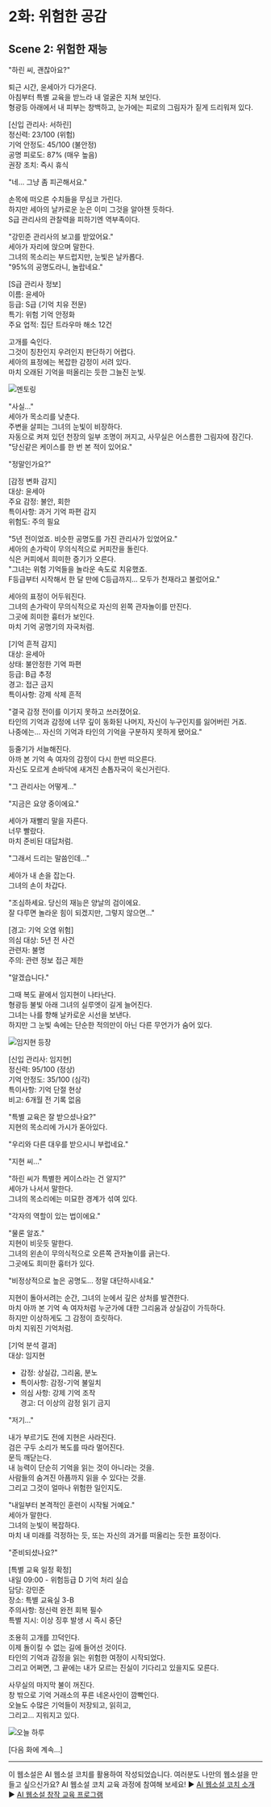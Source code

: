# 2화: 위험한 공감

## Scene 2: 위험한 재능

"하린 씨, 괜찮아요?"

퇴근 시간, 윤세아가 다가온다.  
아침부터 특별 교육을 받느라 내 얼굴은 지쳐 보인다.  
형광등 아래에서 내 피부는 창백하고, 눈가에는 피로의 그림자가 짙게 드리워져 있다.

[신입 관리사: 서하린]  
정신력: 23/100 (위험)  
기억 안정도: 45/100 (불안정)  
공명 피로도: 87% (매우 높음)  
권장 조치: 즉시 휴식

"네... 그냥 좀 피곤해서요."

손목에 떠오른 수치들을 무심코 가린다.  
하지만 세아의 날카로운 눈은 이미 그것을 알아챈 듯하다.  
S급 관리사의 관찰력을 피하기엔 역부족이다.

"강민준 관리사의 보고를 받았어요."  
세아가 자리에 앉으며 말한다.  
그녀의 목소리는 부드럽지만, 눈빛은 날카롭다.  
"95%의 공명도라니, 놀랍네요."

[S급 관리사 정보]  
이름: 윤세아  
등급: S급 (기억 치유 전문)  
특기: 위험 기억 안정화  
주요 업적: 집단 트라우마 해소 12건

고개를 숙인다.  
그것이 칭찬인지 우려인지 판단하기 어렵다.  
세아의 표정에는 복잡한 감정이 서려 있다.  
마치 오래된 기억을 떠올리는 듯한 그늘진 눈빛.

![멘토링](../../images/02-4.png)

"사실..."  
세아가 목소리를 낮춘다.  
주변을 살피는 그녀의 눈빛이 비장하다.  
자동으로 켜져 있던 천장의 일부 조명이 꺼지고, 사무실은 어스름한 그림자에 잠긴다.  
"당신같은 케이스를 한 번 본 적이 있어요."

"정말인가요?"

[감정 변화 감지]  
대상: 윤세아  
주요 감정: 불안, 회한  
특이사항: 과거 기억 파편 감지  
위험도: 주의 필요

"5년 전이었죠. 비슷한 공명도를 가진 관리사가 있었어요."  
세아의 손가락이 무의식적으로 커피잔을 돌린다.  
식은 커피에서 희미한 증기가 오른다.  
"그녀는 위험 기억들을 놀라운 속도로 치유했죠.  
F등급부터 시작해서 한 달 만에 C등급까지... 모두가 천재라고 불렀어요."

세아의 표정이 어두워진다.  
그녀의 손가락이 무의식적으로 자신의 왼쪽 관자놀이를 만진다.  
그곳에 희미한 흉터가 보인다.  
마치 기억 공명기의 자국처럼.

[기억 흔적 감지]  
대상: 윤세아  
상태: 불안정한 기억 파편  
등급: B급 추정  
경고: 접근 금지  
특이사항: 강제 삭제 흔적

"결국 감정 전이를 이기지 못하고 쓰러졌어요.  
타인의 기억과 감정에 너무 깊이 동화된 나머지, 자신이 누구인지를 잃어버린 거죠.  
나중에는... 자신의 기억과 타인의 기억을 구분하지 못하게 됐어요."

등줄기가 서늘해진다.  
아까 본 기억 속 여자의 감정이 다시 한번 떠오른다.  
자신도 모르게 손바닥에 새겨진 손톱자국이 욱신거린다.

"그 관리사는 어떻게..."

"지금은 요양 중이에요."  

세아가 재빨리 말을 자른다.  
너무 빨랐다.  
마치 준비된 대답처럼.  

"그래서 드리는 말씀인데..."  

세아가 내 손을 잡는다.  
그녀의 손이 차갑다. 

"조심하세요. 당신의 재능은 양날의 검이에요.  
잘 다루면 놀라운 힘이 되겠지만, 그렇지 않으면..."

[경고: 기억 오염 위험]  
의심 대상: 5년 전 사건  
관련자: 불명  
주의: 관련 정보 접근 제한

"알겠습니다."

그때 복도 끝에서 임지현이 나타난다.  
형광등 불빛 아래 그녀의 실루엣이 길게 늘어진다.  
그녀는 나를 향해 날카로운 시선을 보낸다.  
하지만 그 눈빛 속에는 단순한 적의만이 아닌 다른 무언가가 숨어 있다.

![임지현 등장](../../images/02-5.png)

[신입 관리사: 임지현]  
정신력: 95/100 (정상)  
기억 안정도: 35/100 (심각)  
특이사항: 기억 단절 현상  
비고: 6개월 전 기록 없음

"특별 교육은 잘 받으셨나요?"  
지현의 목소리에 가시가 돋아있다.  

"우리와 다른 대우를 받으시니 부럽네요."

"지현 씨..."

"하린 씨가 특별한 케이스라는 건 알지?"  
세아가 나서서 말한다.  
그녀의 목소리에는 미묘한 경계가 섞여 있다.  

"각자의 역할이 있는 법이에요."

"물론 알죠."  
지현이 비웃듯 말한다.  
그녀의 왼손이 무의식적으로 오른쪽 관자놀이를 긁는다.  
그곳에도 희미한 흉터가 있다. 

"비정상적으로 높은 공명도... 정말 대단하시네요."

지현이 돌아서려는 순간, 그녀의 눈에서 깊은 상처를 발견한다.  
마치 아까 본 기억 속 여자처럼 누군가에 대한 그리움과 상실감이 가득하다.  
하지만 이상하게도 그 감정이 흐릿하다.  
마치 지워진 기억처럼.

[기억 분석 결과]  
대상: 임지현  
- 감정: 상실감, 그리움, 분노  
- 특이사항: 감정-기억 불일치  
- 의심 사항: 강제 기억 조작  
경고: 더 이상의 감정 읽기 금지

"저기..."

내가 부르기도 전에 지현은 사라진다.  
검은 구두 소리가 복도를 따라 멀어진다.  
문득 깨닫는다.  
내 능력이 단순히 기억을 읽는 것이 아니라는 것을.  
사람들의 숨겨진 아픔까지 읽을 수 있다는 것을.  
그리고 그것이 얼마나 위험한 일인지도.

"내일부터 본격적인 훈련이 시작될 거예요."  
세아가 말한다.  
그녀의 눈빛이 복잡하다.  
마치 내 미래를 걱정하는 듯, 또는 자신의 과거를 떠올리는 듯한 표정이다. 

"준비되셨나요?"

[특별 교육 일정 확정]  
내일 09:00 - 위험등급 D 기억 처리 실습  
담당: 강민준  
장소: 특별 교육실 3-B  
주의사항: 정신력 완전 회복 필수  
특별 지시: 이상 징후 발생 시 즉시 중단

조용히 고개를 끄덕인다.  
이제 돌이킬 수 없는 길에 들어선 것이다.  
타인의 기억과 감정을 읽는 위험한 여정이 시작되었다.  
그리고 어쩌면, 그 끝에는 내가 모르는 진실이 기다리고 있을지도 모른다.

사무실의 마지막 불이 꺼진다.  
창 밖으로 기억 거래소의 푸른 네온사인이 깜빡인다.  
오늘도 수많은 기억들이 저장되고, 읽히고,  
그리고... 지워지고 있다.

![오늘 하루](../../images/02-6.png)

[다음 화에 계속...]

---

이 웹소설은 AI 웹소설 코치를 활용하여 작성되었습니다. 
여러분도 나만의 웹소설을 만들고 싶으신가요? AI 웹소설 코치 교육 과정에 참여해 보세요!
► [AI 웹소설 코치 소개](https://getso.link/aiwc)
► [AI 웹소설 창작 교육 프로그램](https://getso.link/aiw-edu)